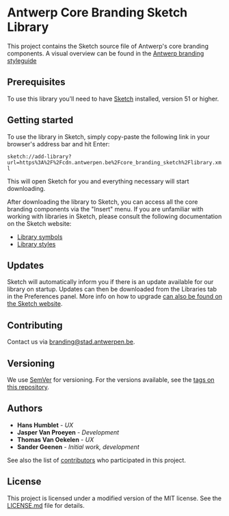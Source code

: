 # Antwerp Core Branding Sketch Library

This project contains the Sketch source file of Antwerp's core branding components. A visual overview can be found in the [Antwerp branding styleguide](https://a-ui.github.io/core_branding_scss/)

## Prerequisites

To use this library you'll need to have [Sketch](https://www.sketchapp.com) installed, version 51 or higher.

## Getting started

To use the library in Sketch, simply copy-paste the following link in your browser's address bar and hit Enter:

`sketch://add-library?url=https%3A%2F%2Fcdn.antwerpen.be%2Fcore_branding_sketch%2Flibrary.xml`

This will open Sketch for you and everything necessary will start downloading.

After downloading the library to Sketch, you can access all the core branding components via the "Insert" menu. If you are unfamiliar with working with libraries in Sketch, please consult the following documentation on the Sketch website:

- [Library symbols](https://www.sketchapp.com/docs/libraries/library-symbols)
- [Library styles](https://www.sketchapp.com/docs/libraries/library-styles)

## Updates

Sketch will automatically inform you if there is an update available for our library on startup. Updates can then be downloaded from the Libraries tab in the Preferences panel. More info on how to upgrade [can also be found on the Sketch website](https://www.sketchapp.com/docs/libraries/library-updates).

## Contributing

Contact us via [branding@stad.antwerpen.be](mailto:branding@stad.antwerpen.be).

## Versioning

We use [SemVer](https://semver.org/) for versioning. For the versions available, see the [tags on this repository](https://github.com/a-ui/core_branding_sketch/tags).

## Authors

* **Hans Humblet** - *UX*
* **Jasper Van Proeyen** - *Development*
* **Thomas Van Oekelen** - *UX*
* **Sander Geenen** - *Initial work, development*

See also the list of [contributors](https://github.com/a-ui/core_branding_sketch/contributors) who participated in this project.

## License

This project is licensed under a modified version of the MIT license. See the [LICENSE.md](LICENSE.md) file for details.
